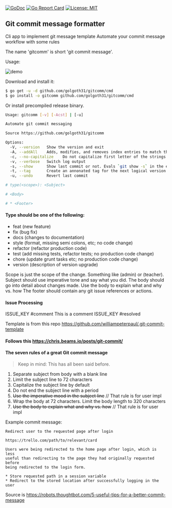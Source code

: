 [![GoDoc](https://godoc.org/github.com/golgoth31/gitcomm?status.svg)](github.com/golgoth31/gitcomm) [![Go Report Card](https://goreportcard.com/badge/github.com/golgoth31/gitcomm)](https://goreportcard.com/report/github.com/golgoth31/gitcomm) [![License: MIT](https://img.shields.io/badge/License-MIT-yellow.svg)](https://opensource.org/licenses/MIT)

## Git commit message formatter

Cli app to implement git message template
Automate your commit message workflow with some rules

The name 'gitcomm' is short 'git commit message'.

Usage:

![demo](https://github.com/golgoth31/gitcomm/raw/master/docs/screen.gif)

Download and install it:

```sh
$ go get -u -d github.com/golgoth31/gitcomm/cmd
$ go install -o gitcomm github.com/golgoth31/gitcomm/cmd
```

Or install precompiled release binary.

```sh
Usage: gitcomm [-v] [-Acst] | [-u]

Automate git commit messaging

Source https://github.com/golgoth31/gitcomm

Options:
  -V, --version   Show the version and exit
  -A, --addAll    Adds, modifies, and removes index entries to match the working tree. Evals `git add -A`
  -c, --no-capitalize    Do not capitalize first letter of the strings
  -v, --verbose   Switch log output
  -s, --show      Show last commit or not. Evals `git show -s` in the end of execution
  -t, --tag       Create an annonated tag for the next logical version
  -u, --undo      Revert last commit
```

```sh
# type(<scope>): <Subject>

# <Body>

# * <Footer>
```

#### Type should be one of the following:

- feat (new feature)
- fix (bug fix)
- docs (changes to documentation)
- style (format, missing semi colons, etc; no code change)
- refactor (refactor production code)
- test (add missing tests, refactor tests; no production code change)
- chore (update grunt tasks etc; no production code change)
- version (description of version upgrade)

Scope is just the scope of the change. Something like (admin) or (teacher).
Subject should use imperative tone and say what you did.
The body should go into detail about changes made. Use the body to explain what and why vs. how
The footer should contain any git issue references or actions.

#### Issue Processing

ISSUE_KEY #comment This is a comment
ISSUE_KEY #resolved

Template is from this repo https://github.com/williampeterpaul/.git-commit-template

#### Follows this https://chris.beams.io/posts/git-commit/

#### The seven rules of a great Git commit message

> Keep in mind: This has all been said before.

1. Separate subject from body with a blank line
2. Limit the subject line to 72 characters
3. Capitalize the subject line by default
4. Do not end the subject line with a period
5. ~~Use the imperative mood in the subject line~~ // That rule is for user impl
6. Wrap the body at 72 characters. Limit the body length to 320 characters
7. ~~Use the body to explain what and why vs. how~~ // That rule is for user impl

Example commit message:

    Redirect user to the requested page after login

    https://trello.com/path/to/relevant/card

    Users were being redirected to the home page after login, which is less
    useful than redirecting to the page they had originally requested before
    being redirected to the login form.

    * Store requested path in a session variable
    * Redirect to the stored location after successfully logging in the user

Source is https://robots.thoughtbot.com/5-useful-tips-for-a-better-commit-message
